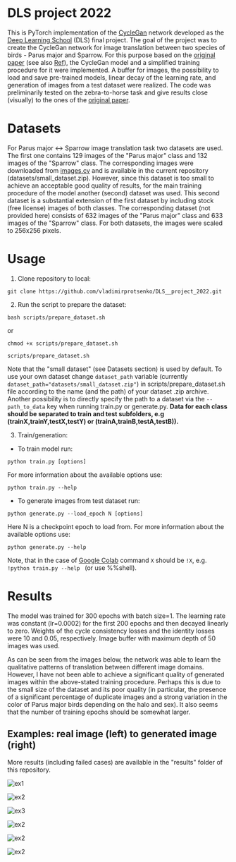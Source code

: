 # DLS project 2022

This is PyTorch implementation of the [CycleGan](https://github.com/junyanz/pytorch-CycleGAN-and-pix2pix) network developed as the [Deep Learning School](https://www.dlschool.org/) (DLS) final project. The goal of the project was to create the CycleGan network for image translation between two species of birds - Parus major and Sparrow. For this purpose based on the [original paper](https://arxiv.org/abs/1703.10593) (see also [Ref](https://openaccess.thecvf.com/content_iccv_2017/html/Zhu_Unpaired_Image-To-Image_Translation_ICCV_2017_paper.html)), the CycleGan model and a simplified training procedure for it were implemented. A buffer for images, the possibility to load and save pre-trained models, linear decay of the learning rate, and generation of images from a test dataset were realized. The code was preliminarily tested on the zebra-to-horse task and give results close (visually) to the ones of the [original paper](https://arxiv.org/abs/1703.10593).

# Datasets
For Parus major <-> Sparrow image translation task two datasets are used. The first one contains 129 images of the "Parus major" class and 132 images of the "Sparrow" class. The corresponding images were downloaded from [images.cv](https://images.cv ) and is available in the current repository (datasets/small_dataset.zip). However, since this dataset is too small to achieve an acceptable good quality of results, for the main training procedure of the model another (second) dataset was used. This second dataset is a substantial extension of the first dataset by including stock (free license) images of both classes. The corresponding dataset (not provided here) consists of 632 images of the "Parus major" class and 633 images of the "Sparrow" class. For both datasets, the images were scaled to 256x256 pixels.

# Usage 

1. Clone repository to local:

```git clone https://github.com/vladimirprotsenko/DLS__project_2022.git```

2. Run the script to prepare the dataset:  

```bash scripts/prepare_dataset.sh``` 

or 

```chmod +x scripts/prepare_dataset.sh```

```scripts/prepare_dataset.sh```


Note that the "small dataset" (see Datasets section) is used by default. To use your own dataset change `dataset_path` variable (currently `dataset_path="datasets/small_dataset.zip"`) in scripts/prepare_dataset.sh file according to the name (and the path) of your dataset .zip archive. Another possibility is to directly specify the path to a dataset via the `--path_to_data` key when running train.py or generate.py. **Data for each class should be separated to train and test subfolders, e.g (trainX,trainY,testX,testY) or (trainA,trainB,testA,testB)).**

3. Train/generation:

* To train model run:

```python train.py [options]```

For more information about the available options use:

```python train.py --help ```     

* To generate images from test dataset run:

```python generate.py --load_epoch N [options]```

Here N is a checkpoint epoch to load from. For more information about the available options use:

```python generate.py --help ```  

Note, that in the case of [Google Colab](https://colab.research.google.com/) command `X` should be `!X`, e.g. `!python train.py --help ` (or use %%shell).

# Results

The model was trained for 300 epochs with batch size=1. The learning rate was constant (lr=0.0002) for the first 200 epochs and then decayed linearly to zero. Weights of the cycle consistency losses and the identity losses were 10 and 0.05, respectively. Image buffer with maximum depth of 50 images was used. 

As can be seen from the images below, the network was able to learn the qualitative patterns of translation between different image domains. However, I have not been able to achieve a significant quality of generated images within the above-stated training procedure. Perhaps this is due to the small size of the dataset and its poor quality (in particular, the presence of a significant percentage of duplicate images and a strong variation in the color of Parus major birds depending on the halo and sex). It also seems that the number of training epochs should be somewhat larger. 


## Examples: real image (left) to generated image (right)

More results (including failed cases) are available in the "results" folder of this repository.  


![ex1](https://github.com/vladimirprotsenko/DLS__project_2022/blob/main/results/imgs_results/XtoYandYtoX_epoch_itr_483.png?raw=true)

![ex2](https://github.com/vladimirprotsenko/DLS__project_2022/blob/main/results/imgs_results/XtoYandYtoX_epoch_itr_486.png?raw=true)

![ex3](https://github.com/vladimirprotsenko/DLS__project_2022/blob/main/results/imgs_results/XtoYandYtoX_epoch_itr_369.png?raw=true)

![ex2](https://github.com/vladimirprotsenko/DLS__project_2022/blob/main/results/imgs_results/XtoYandYtoX_epoch_itr_329.png?raw=true)

![ex2](https://github.com/vladimirprotsenko/DLS__project_2022/blob/main/results/imgs_results/XtoYandYtoX_epoch_itr_268.png?raw=true)

![ex2](https://github.com/vladimirprotsenko/DLS__project_2022/blob/main/results/imgs_results/XtoYandYtoX_epoch_itr_228.png?raw=true)



